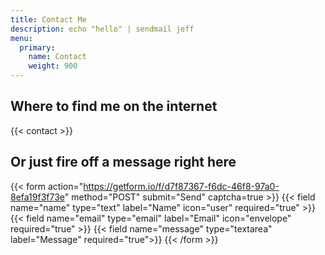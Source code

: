 ```yaml
---
title: Contact Me
description: echo "hello" | sendmail jeff
menu:
  primary:
    name: Contact
    weight: 900
---
```


## Where to find me on the internet

{{< contact >}}

## Or just fire off a message right here

{{< form action="https://getform.io/f/d7f87367-f6dc-46f8-97a0-8efa19f3f73e" method="POST" submit="Send" captcha=true >}}
  {{< field name="name" type="text" label="Name" icon="user" required="true" >}}
  {{< field name="email" type="email" label="Email" icon="envelope" required="true" >}}
  {{< field name="message" type="textarea" label="Message" required="true">}}
{{< /form >}}

